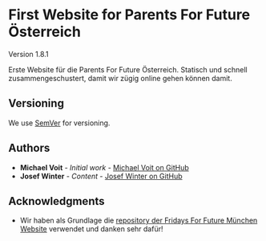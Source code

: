 # First Website for Parents For Future Österreich
Version 1.8.1

Erste Website für die Parents For Future Österreich. Statisch und schnell zusammengeschustert, damit wir zügig online gehen können damit.

## Versioning

We use [SemVer](http://semver.org/) for versioning.

## Authors

* **Michael Voit** - *Initial work* - [Michael Voit on GitHub](https://github.com/michael-voit)
* **Josef Winter** - *Content* - [Josef Winter on GitHub](https://github.com/JosefWinter71)

## Acknowledgments

* Wir haben als Grundlage die [repository der Fridays For Future München Website](https://github.com/fridays-for-future/fridays-for-future.github.io) verwendet und danken sehr dafür!
